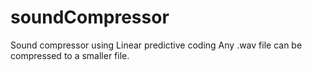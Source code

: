 # soundCompressor 
Sound compressor using Linear predictive coding
Any .wav file can be compressed to a smaller file.
